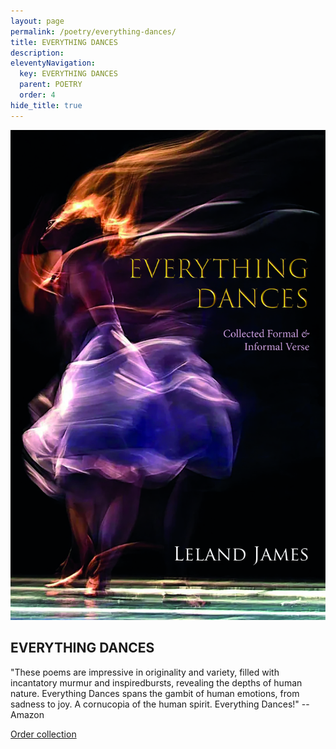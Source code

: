 ```yaml
---
layout: page
permalink: /poetry/everything-dances/
title: EVERYTHING DANCES
description: 
eleventyNavigation:
  key: EVERYTHING DANCES
  parent: POETRY
  order: 4
hide_title: true
---
```


<div class="container">
  <div class="image-container">
    <img src="/assets/img/everything-dances.jpg" alt="Everything Dances cover">
  </div>
  <div class="text-container">
    <h2>EVERYTHING DANCES</h2>
    <p>"These poems are impressive in originality and variety, filled with incantatory murmur and inspiredbursts, revealing the depths of human nature. Everything Dances spans the gambit of human emotions, from sadness to joy. A cornucopia of the human spirit. Everything Dances!" -- Amazon</p>
    <p><a href="https://www.amazon.com/Everything-Dances-collection-formal-informal/dp/8119654811">Order collection</a></p>
  </div>
</div>
